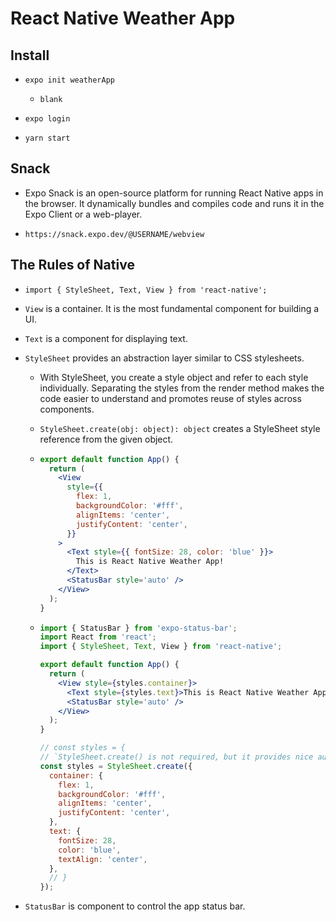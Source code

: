 # React Native Weather App

## Install

- `expo init weatherApp`

  - `blank`

- `expo login`

- `yarn start`

## Snack

- Expo Snack is an open-source platform for running React Native apps in the browser. It dynamically bundles and compiles code and runs it in the Expo Client or a web-player.

- `https://snack.expo.dev/@USERNAME/webview`

## The Rules of Native

- `import { StyleSheet, Text, View } from 'react-native';`

- `View` is a container. It is the most fundamental component for building a UI.

- `Text` is a component for displaying text.

- `StyleSheet` provides an abstraction layer similar to CSS stylesheets.

  - With StyleSheet, you create a style object and refer to each style individually. Separating the styles from the render method makes the code easier to understand and promotes reuse of styles across components.

  - `StyleSheet.create(obj: object): object` creates a StyleSheet style reference from the given object.

  - ```jsx
    export default function App() {
      return (
        <View
          style={{
            flex: 1,
            backgroundColor: '#fff',
            alignItems: 'center',
            justifyContent: 'center',
          }}
        >
          <Text style={{ fontSize: 28, color: 'blue' }}>
            This is React Native Weather App!
          </Text>
          <StatusBar style='auto' />
        </View>
      );
    }
    ```

  - ```jsx
    import { StatusBar } from 'expo-status-bar';
    import React from 'react';
    import { StyleSheet, Text, View } from 'react-native';

    export default function App() {
      return (
        <View style={styles.container}>
          <Text style={styles.text}>This is React Native Weather App!</Text>
          <StatusBar style='auto' />
        </View>
      );
    }

    // const styles = {
    // `StyleSheet.create() is not required, but it provides nice autocomplete.
    const styles = StyleSheet.create({
      container: {
        flex: 1,
        backgroundColor: '#fff',
        alignItems: 'center',
        justifyContent: 'center',
      },
      text: {
        fontSize: 28,
        color: 'blue',
        textAlign: 'center',
      },
      // }
    });
    ```

- `StatusBar` is component to control the app status bar.
